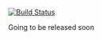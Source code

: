 [![Build Status](https://travis-ci.org/wzrdtales/node-ultimate-migrate.svg)](https://travis-ci.org/wzrdtales/node-ultimate-migrate)

Going to be released soon